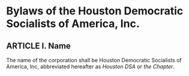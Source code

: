 # Bylaws of the Houston Democratic Socialists of America, Inc.

## ARTICLE I.  Name
The name of the corporation shall be Houston Democratic Socialists of America, Inc, abbreviated hereafter as _Houston DSA_ or _the Chapter_.
